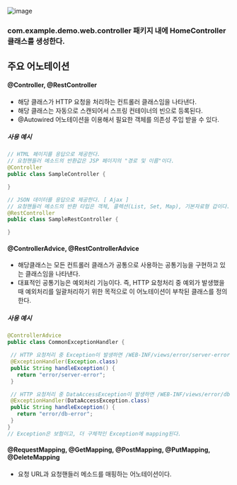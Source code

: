 ![image](https://github.com/user-attachments/assets/7635da04-74d3-4649-a8cc-c387ab54892b)

### com.example.demo.web.controller 패키지 내에 HomeController 클래스를 생성한다.

주요 어노테이션
----------------------------

 #### @Controller, @RestController
  + 해당 클래스가 HTTP 요청을 처리하는 컨트롤러 클래스임을 나타낸다.
  + 해당 클래스는 자동으로 스캔되어서 스프링 컨테이너의 빈으로 등록된다.
  + @Autowired 어노테이션을 이용해서 필요한 객체를 의존성 주입 받을 수 있다.

##### 사용 예시
```java
// HTML 페이지를 응답으로 제공한다.
// 요청핸들러 메소드의 반환값은 JSP 페이지의 "경로 및 이름"이다.
@Controller  
public class SampleController {

}
```

```java
// JSON 데이터를 응답으로 제공한다. [ Ajax ]
// 요청핸들러 메소드의 반환 타입은 객체, 콜렉션(List, Set, Map), 기본자료형 갑이다.
@RestController
public class SampleRestController {

}
```

 #### @ControllerAdvice, @RestControllerAdvice
   + 해당클래스는 모든 컨트롤러 클래스가 공통으로 사용하는 공통기능을 구현하고 있는 클래스임을 나타낸다.
   + 대표적인 공통기능은 예외처리 기능이다. 즉, HTTP 요청처리 중 예외가 발생했을 때 예외처리를 일괄처리하기 위한 목적으로 이 어노테이션이 부착된 클래스를 정의한다.

 ##### 사용 예시
 ```java
 @ControllerAdvice
 public class CommonExceptionHandler {

  // HTTP 요청처리 중 Exception이 발생하면 /WEB-INF/views/error/server-error.jsp를 응답으로 보내라.
  @ExceptionHandler(Exception.class)
  public String handleException() {
    return "error/server-error";
  }

  // HTTP 요청처리 중 DataAccessException이 발생하면 /WEB-INF/views/error/db-error.jsp를 응답으로 보내라.
  @ExceptionHandler(DataAccessException.class)
  public String handleException() {
    return "error/db-error";
  }
}
// Exception은 보험이고, 더 구체적인 Exception에 mapping된다.
 ```

 #### @RequestMapping, @GetMapping, @PostMapping, @PutMapping, @DeleteMapping
 + 요청 URL과 요청핸들러 메소드를 매핑하는 어노테이션이다.
